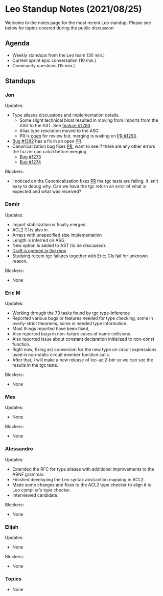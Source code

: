 # Leo Standup Notes (2021/08/25)

Welcome to the notes page for the most recent Leo standup. Please see below for topics covered during the public discussion:

## Agenda

* Weekly standups from the Leo team (30 min.)
* Current sprint epic conversation (10 min.)
* Community questions (15 min.)

## Standups

### Jon

Updates:

* Type aliases discussions and implementation details.
  * Some slight technical bloat resulted in moving from imports from the ASG to the AST. See [feature #1293](https://github.com/AleoHQ/leo/issues/1293).
  * Alias type resolution moved to the ASG.
  * PR is [open](https://github.com/AleoHQ/leo/pull/1294) for review but, merging is waiting on [PR #1290](https://github.com/AleoHQ/leo/pull/1290).
* [Bug #1282](https://github.com/AleoHQ/leo/issues/1282) has a fix in an open [PR](https://github.com/AleoHQ/leo/pull/1294).
* Canonicalization bug fixes [PR](https://github.com/AleoHQ/leo/pull/1296), want to see if there are any other errors the fuzzer can catch before merging.
  * [Bug #1273](https://github.com/AleoHQ/leo/issues/1273)
  * [Bug #1274](https://github.com/AleoHQ/leo/issues/1274)

Blockers:

* I noticed on the Canonicalization fixes [PR](https://github.com/AleoHQ/leo/pull/1296) the tgc tests are failing. It isn't easy to debug why. Can we have the tgc return an error of what is expected and what was received?

### Damir

Updates:

* Import stabilization is finally merged. 
* ACL2 CI is also in.
* Arrays with unspecified size implementation
 * Length is inferred on ASG. 
 * New option is added to AST (to be discussed).
 * [Draft is opened in the repo](https://github.com/AleoHQ/leo/pull/1295)
* Studying recent tgc failures together with Eric; CIs fail for unknown reason.
 
Blockers:

* None

### Eric M

Updates:

* Working through the 73 tasks found by tgc type-inference
 * Reported various bugs or features needed for type checking, some in overly-strict theorems, some in needed type information.
 * Most things reported have been fixed, 
 * Also reported bugs in non-failure cases of name collisions.
 * Also reported issue about constant declaration initialized to non-const function.
 * Right now, fixing ast conversion for the new type on circuit expressions used in non-static circuit member function calls.
 * After that, I will make a new release of leo-acl2-bin so we can see the results in the tgc tests.

Blockers:

* None

### Max

Updates:

* None

Blockers:

* None

### Alessandro

Updates:

* Extended the RFC for type aliases with additional improvements to the ABNF grammar.
* Finished developing the Leo syntax abstraction mapping in ACL2.
* Made some changes and fixes to the ACL2 type checker to align it to Leo compiler's type checker.
* Interviewed candidate.

Blockers:

* None

### Elijah

Updates:

* None

Blockers:

* None

### Topics

* None
